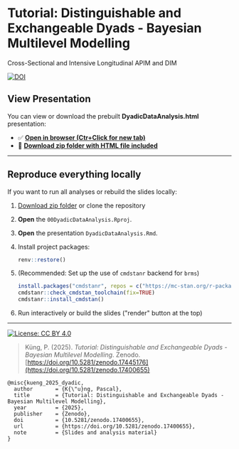 # Tutorial: Distinguishable and Exchangeable Dyads - Bayesian Multilevel Modelling
Cross-Sectional and Intensive Longitudinal APIM and DIM

[![DOI](https://zenodo.org/badge/1079959998.svg)](https://doi.org/10.5281/zenodo.17400655)

## View Presentation

You can view or download the prebuilt **DyadicDataAnalysis.html** presentation:

- ✅ **[Open in browser (Ctr+Click for new tab)](https://pascal-kueng.github.io/05DyadicDataAnalysis/DyadicDataAnalysis.html)**
- 💾 **[Download zip folder with HTML file included](https://github.com/Pascal-Kueng/05DyadicDataAnalysis/releases/latest)**

---


## Reproduce everything locally

If you want to run all analyses or rebuild the slides locally:

1. [Download zip folder](https://github.com/Pascal-Kueng/05DyadicDataAnalysis/releases/latest) or clone the repository
2. **Open** the `00DyadicDataAnalysis.Rproj`.
3. **Open** the presentation `DyadicDataAnalysis.Rmd`.
4. Install project packages:
   ```r
   renv::restore()
   ```
5. (Recommended: Set up the use of `cmdstanr` backend for `brms`)

   ```r
   install.packages("cmdstanr", repos = c("https://mc-stan.org/r-packages/", getOption("repos")))
   cmdstanr::check_cmdstan_toolchain(fix=TRUE)
   cmdstanr::install_cmdstan()
   ```
6. Run interactively or build the slides ("render" button at the top)

---

[![License: CC BY 4.0](https://img.shields.io/badge/License-CC%20BY%204.0-lightgrey.svg)](https://creativecommons.org/licenses/by/4.0/)


> Küng, P. (2025). *Tutorial: Distinguishable and Exchangeable Dyads - Bayesian Multilevel Modelling*. Zenodo. [https://doi.org/10.5281/zenodo.17445176](https://doi.org/10.5281/zenodo.17400655)

```{bibtex}
@misc{kueng_2025_dyadic,
  author       = {K{\"u}ng, Pascal},
  title        = {Tutorial: Distinguishable and Exchangeable Dyads - Bayesian Multilevel Modelling},
  year         = {2025},
  publisher    = {Zenodo},
  doi          = {10.5281/zenodo.17400655},
  url          = {https://doi.org/10.5281/zenodo.17400655},
  note         = {Slides and analysis material}
}
```

